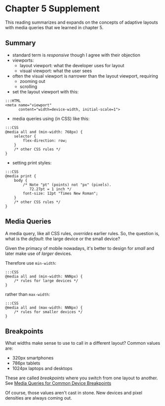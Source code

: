 # Chapter 5 Supplement

This reading summarizes and expands on the concepts of adaptive layouts
with media queries that we learned in chapter 5.

## Summary

* standard term is *responsive* though I agree with their objection
* viewports:
    * layout viewport: what the developer uses for layout
    * visual viewport: what the user sees
* often the visual viewport is narrower than the layout viewport, requiring
    * zooming out
    * scrolling
* set the layout viewport with this:

```
:::HTML
<meta name="viewport"
      content="width=device-width, initial-scale=1">
```

* media queries using (in CSS) like this:

```
:::CSS
@media all and (min-width: 768px) {
    selector {
        flex-direction: row;
    }
    /* other CSS rules */
}
```

* setting print styles:

```
:::CSS
@media print {
    body {
        /* Note "pt" (points) not "px" (pixels).
           72.27pt = 1 inch */
        font-size: 12pt "Times New Roman";
    }
    /* other CSS rules */
}
```

## Media Queries

A media query, like all CSS rules, *overrides* earlier rules. So, the
question is, what is the *default*: the large device or the small device?

Given the primacy of mobile nowadays, it's better to design for *small*
and later make use of *larger* devices.

Therefore use `min-width`:

```
:::CSS
@media all and (min-width: NNNpx) {
    /* rules for large devices */
}
```

rather than `max-width`:

```
:::CSS
@media all and (max-width: NNNpx) {
    /* rules for smaller devices */
}
```

## Breakpoints

What widths make sense to use to call in a different layout?  Common
values are:

* 320px smartphones
* 786px tablets
* 1024px laptops and desktops

These are called *breakpoints* where you switch from one layout to
another.  See [Media Queries for Common Device
Breakpoints](https://responsivedesign.is/develop/browser-feature-support/media-queries-for-common-device-breakpoints)

Of course, those values aren't cast in stone. New devices and pixel
densities are always coming out.
